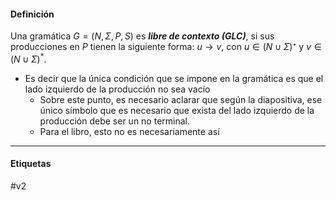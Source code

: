 #### Definición

Una gramática $G = (N, \Sigma, P, S)$ es ***libre de contexto (GLC)***, si sus producciones en $P$ tienen la siguiente forma: $u \rightarrow v$, con $u \in (N\cup\Sigma)⁺$ y $v \in (N \cup \Sigma)^*$.
- Es decir que la única condición que se impone en la gramática es que el lado izquierdo de la producción no sea vacío
	- Sobre este punto, es necesario aclarar que según la diapositiva, ese único símbolo que es necesario que exista del lado izquierdo de la producción debe ser un no terminal. 
	- Para el libro, esto no es necesariamente así

***
#### Etiquetas
#v2 